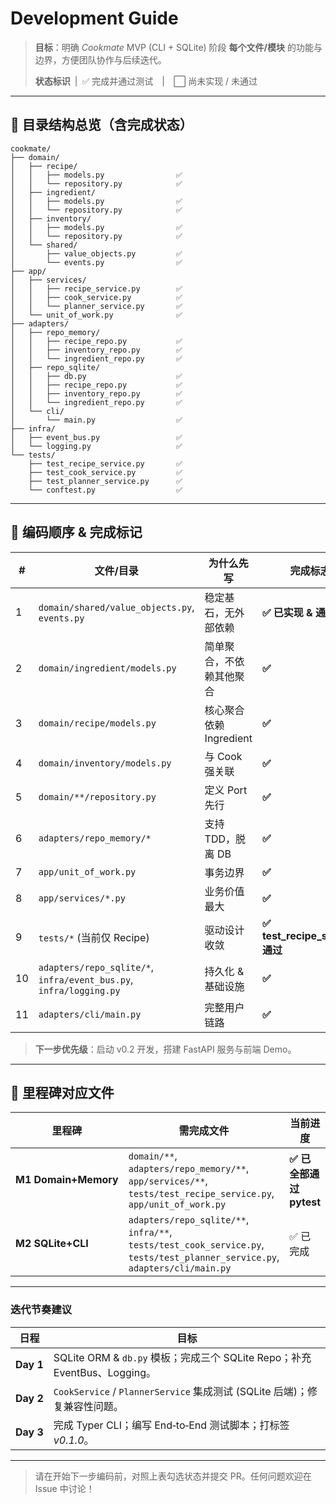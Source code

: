 # Development Guide

> **目标**：明确 *Cookmate* MVP (CLI + SQLite) 阶段 **每个文件/模块** 的功能与边界，方便团队协作与后续迭代。
>
> **状态标识** | ✅ 完成并通过测试 | ⬜ 尚未实现 / 未通过

---

## 📂 目录结构总览（含完成状态）

```text
cookmate/
├── domain/
│   ├── recipe/
│   │   ├── models.py                ✅
│   │   └── repository.py            ✅
│   ├── ingredient/
│   │   ├── models.py                ✅
│   │   └── repository.py            ✅
│   ├── inventory/
│   │   ├── models.py                ✅
│   │   └── repository.py            ✅
│   └── shared/
│       ├── value_objects.py         ✅
│       └── events.py                ✅
├── app/
│   ├── services/
│   │   ├── recipe_service.py        ✅
│   │   ├── cook_service.py          ✅
│   │   └── planner_service.py       ✅
│   └── unit_of_work.py              ✅
├── adapters/
│   ├── repo_memory/
│   │   ├── recipe_repo.py           ✅
│   │   ├── inventory_repo.py        ✅
│   │   └── ingredient_repo.py       ✅
│   ├── repo_sqlite/
│   │   ├── db.py                    ✅
│   │   ├── recipe_repo.py           ✅
│   │   ├── inventory_repo.py        ✅
│   │   └── ingredient_repo.py       ✅
│   └── cli/
│       └── main.py                  ✅
├── infra/
│   ├── event_bus.py                 ✅
│   └── logging.py                   ✅
└── tests/
    ├── test_recipe_service.py       ✅
    ├── test_cook_service.py         ✅
    ├── test_planner_service.py      ✅
    └── conftest.py                  ✅
```

---

## 🚦 编码顺序 & 完成标记

| # | 文件/目录 | 为什么先写 | 完成标志 |
|---|-----------|-----------|---------|
| 1 | `domain/shared/value_objects.py`, `events.py` | 稳定基石，无外部依赖 | **✅ 已实现 & 通过测试** |
| 2 | `domain/ingredient/models.py` | 简单聚合，不依赖其他聚合 | **✅** |
| 3 | `domain/recipe/models.py` | 核心聚合依赖 Ingredient | **✅** |
| 4 | `domain/inventory/models.py` | 与 Cook 强关联 | **✅** |
| 5 | `domain/**/repository.py` | 定义 Port 先行 | **✅** |
| 6 | `adapters/repo_memory/*` | 支持 TDD，脱离 DB | **✅** |
| 7 | `app/unit_of_work.py` | 事务边界 | **✅** |
| 8 | `app/services/*.py` | 业务价值最大 | **✅** |
| 9 | `tests/*` (当前仅 Recipe) | 驱动设计收敛 | **✅ test_recipe_service 通过** |
|10 | `adapters/repo_sqlite/*`, `infra/event_bus.py`, `infra/logging.py` | 持久化 & 基础设施 | **✅** |
|11 | `adapters/cli/main.py` | 完整用户链路 | **✅** |

> **下一步优先级**：启动 v0.2 开发，搭建 FastAPI 服务与前端 Demo。

---

## 📑 里程碑对应文件

| 里程碑 | 需完成文件 | 当前进度 |
|--------|-----------|---------|
| **M1 Domain+Memory** | `domain/**`, `adapters/repo_memory/**`, `app/services/**`, `tests/test_recipe_service.py`, `app/unit_of_work.py` | **✅ 已全部通过 pytest** |
| **M2 SQLite+CLI** | `adapters/repo_sqlite/**`, `infra/**`, `tests/test_cook_service.py`, `tests/test_planner_service.py`, `adapters/cli/main.py` | ✅ 已完成 |

---

### 迭代节奏建议

| 日程 | 目标 |
|------|------|
| **Day 1** | SQLite ORM & `db.py` 模板；完成三个 SQLite Repo；补充 EventBus、Logging。 |
| **Day 2** | `CookService` / `PlannerService` 集成测试 (SQLite 后端)；修复兼容性问题。 |
| **Day 3** | 完成 Typer CLI；编写 End‑to‑End 测试脚本；打标签 *v0.1.0*。 |

---

> 请在开始下一步编码前，对照上表勾选状态并提交 PR。任何问题欢迎在 Issue 中讨论！
